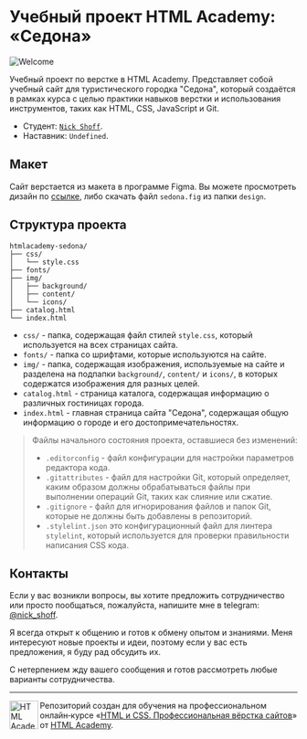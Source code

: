# Учебный проект HTML Academy: «Седона»

![Welcome](https://user-images.githubusercontent.com/113331203/233471664-059e3d11-b847-4c71-9579-7b10ec3519a1.png)

Учебный проект по верстке в HTML Academy. Представляет собой учебный сайт для туристического городка "Седона", который создаётся в рамках курса с целью практики навыков верстки и использования инструментов, таких как HTML, CSS, JavaScript и Git.

* Студент: [`Nick Shoff`](https://htmlacademy.ru/profile/id2301079).
* Наставник: `Undefined`.

## Макет
Сайт верстается из макета в программе Figma. Вы можете просмотреть дизайн по [ссылке](https://www.figma.com/file/bezZu6uSwwjRePax4uii8M/sedona?node-id=0-1&t=Q8emAUgVQdxfeMgu-0), либо скачать файл `sedona.fig` из папки `design`.

## Структура проекта

```
htmlacademy-sedona/
├── css/
│   └── style.css
├── fonts/
├── img/
│   ├── background/
│   ├── content/
│   └── icons/
├── catalog.html
└── index.html
```

* `css/` - папка, содержащая файл стилей `style.css`, который используется на всех страницах сайта.
* `fonts/` - папка со шрифтами, которые используются на сайте.
* `img/` - папка, содержащая изображения, используемые на сайте и разделена на подпапки `background/`, `content/` и `icons/`, в которых содержатся изображения для разных целей.
* `catalog.html` - страница каталога, содержащая информацию о различных гостиницах города.
* `index.html` - главная страница сайта "Седона", содержащая общую информацию о городе и его достопримечательностях.

> Файлы начального состояния проекта, оставшиеся без изменений:
> * `.editorconfig` - файл конфигурации для настройки параметров редактора кода.
> * `.gitattributes` - файл для настройки Git, который определяет, каким образом должны обрабатываться файлы при выполнении операций Git, таких как слияние или сжатие.
> * `.gitignore` - файл для игнорирования файлов и папок Git, которые не должны быть добавлены в репозиторий.
> * `.stylelint.json` это конфигурационный файл для линтера `stylelint`, который используется для проверки правильности написания CSS кода.

## Контакты
Если у вас возникли вопросы, вы хотите предложить сотрудничество или просто пообщаться, пожалуйста, напишите мне в telegram: [@nick_shoff](https://t.me/nick_shoff).

Я всегда открыт к общению и готов к обмену опытом и знаниями. Меня интересуют новые проекты и идеи, поэтому если у вас есть предложения, я буду рад обсудить их.

С нетерпением жду вашего сообщения и готов рассмотреть любые варианты сотрудничества.

---

<a href="https://htmlacademy.ru/intensive/htmlcss"><img align="left" width="50" height="50" alt="HTML Academy" src="https://up.htmlacademy.ru/static/img/intensive/htmlcss/logo-for-github-2.png"></a>

Репозиторий создан для обучения на профессиональном онлайн‑курсе «[HTML и CSS. Профессиональная вёрстка сайтов](https://htmlacademy.ru/intensive/htmlcss)» от [HTML Academy](https://htmlacademy.ru).
